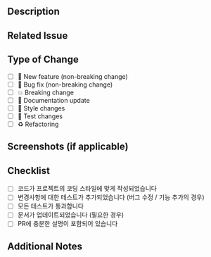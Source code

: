 ## Description

<!-- 이 PR이 어떤 변경사항을 담고 있는지 간략하게 설명해주세요 -->

## Related Issue

<!-- 이 PR이 해결하는 이슈 번호가 있다면 작성해주세요 (e.g. Fixes #123) -->

## Type of Change

<!-- 해당되는 항목의 [ ]를 [x]로 변경해주세요 -->

- [ ] 🚀 New feature (non-breaking change)
- [ ] 🐛 Bug fix (non-breaking change)
- [ ] 💥 Breaking change
- [ ] 📝 Documentation update
- [ ] 🎨 Style changes
- [ ] 🧪 Test changes
- [ ] ♻️ Refactoring

## Screenshots (if applicable)

<!-- 변경사항을 보여주는 스크린샷이 있다면 추가해주세요 -->

## Checklist

<!-- 해당되는 항목의 [ ]를 [x]로 변경해주세요 -->

- [ ] 코드가 프로젝트의 코딩 스타일에 맞게 작성되었습니다
- [ ] 변경사항에 대한 테스트가 추가되었습니다 (버그 수정 / 기능 추가의 경우)
- [ ] 모든 테스트가 통과합니다
- [ ] 문서가 업데이트되었습니다 (필요한 경우)
- [ ] PR에 충분한 설명이 포함되어 있습니다

## Additional Notes

<!-- 추가적인 정보가 있다면 작성해주세요 -->
